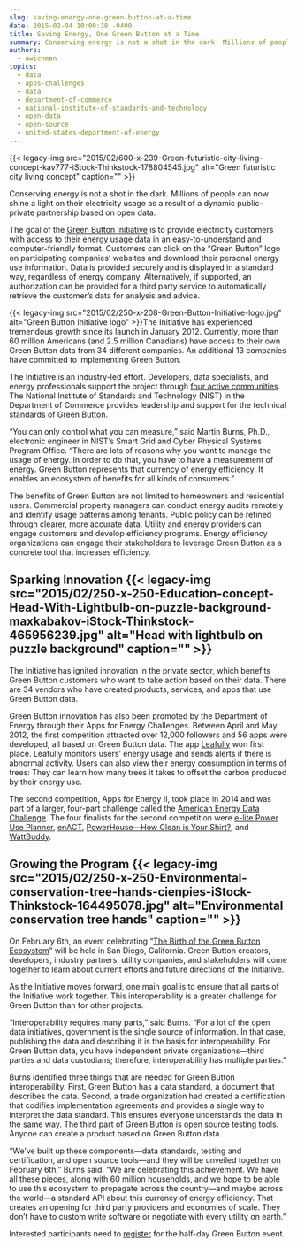 ```yaml
---
slug: saving-energy-one-green-button-at-a-time
date: 2015-02-04 10:00:18 -0400
title: Saving Energy, One Green Button at a Time
summary: Conserving energy is not a shot in the dark. Millions of people can now shine a light on their electricity usage as a result of a dynamic public-private partnership based on open data. The goal of the Green Button Initiative is to provide electricity customers with access to their energy usage data in an easy-to-understand
authors:
  - awichman
topics:
  - data
  - apps-challenges
  - data
  - department-of-commerce
  - national-institute-of-standards-and-technology
  - open-data
  - open-source
  - united-states-department-of-energy
---
```


{{< legacy-img src="2015/02/600-x-239-Green-futuristic-city-living-concept-kav777-iStock-Thinkstock-178804545.jpg" alt="Green futuristic city living concept" caption="" >}} 

Conserving energy is not a shot in the dark. Millions of people can now shine a light on their electricity usage as a result of a dynamic public-private partnership based on open data.

The goal of the [Green Button Initiative](http://www.greenbuttondata.org/) is to provide electricity customers with access to their energy usage data in an easy-to-understand and computer-friendly format. Customers can click on the &#8220;Green Button&#8221; logo on participating companies’ websites and download their personal energy use information. Data is provided securely and is displayed in a standard way, regardless of energy company. Alternatively, if supported, an authorization can be provided for a third party service to automatically retrieve the customer’s data for analysis and advice.

{{< legacy-img src="2015/02/250-x-208-Green-Button-Initiative-logo.jpg" alt="Green Button Initiative logo" >}}The Initiative has experienced tremendous growth since its launch in January 2012. Currently, more than 60 million Americans (and 2.5 million Canadians) have access to their own Green Button data from 34 different companies. An additional 13 companies have committed to implementing Green Button.

The Initiative is an industry-led effort. Developers, data specialists, and energy professionals support the project through [four active communities](http://www.greenbuttondata.org/community/). The National Institute of Standards and Technology (NIST) in the Department of Commerce provides leadership and support for the technical standards of Green Button.

&#8220;You can only control what you can measure,&#8221; said Martin Burns, Ph.D., electronic engineer in NIST’s Smart Grid and Cyber Physical Systems Program Office. &#8220;There are lots of reasons why you want to manage the usage of energy. In order to do that, you have to have a measurement of energy. Green Button represents that currency of energy efficiency. It enables an ecosystem of benefits for all kinds of consumers.&#8221;

The benefits of Green Button are not limited to homeowners and residential users. Commercial property managers can conduct energy audits remotely and identify usage patterns among tenants. Public policy can be refined through clearer, more accurate data. Utility and energy providers can engage customers and develop efficiency programs. Energy efficiency organizations can engage their stakeholders to leverage Green Button as a concrete tool that increases efficiency.

## Sparking Innovation {{< legacy-img src="2015/02/250-x-250-Education-concept-Head-With-Lightbulb-on-puzzle-background-maxkabakov-iStock-Thinkstock-465956239.jpg" alt="Head with lightbulb on puzzle background" caption="" >}} 

The Initiative has ignited innovation in the private sector, which benefits Green Button customers who want to take action based on their data. There are 34 vendors who have created products, services, and apps that use Green Button data.

Green Button innovation has also been promoted by the Department of Energy through their Apps for Energy Challenges. Between April and May 2012, the first competition attracted over 12,000 followers and 56 apps were developed, all based on Green Button data. The app [Leafully](https://leafully.com/) won first place. Leafully monitors users’ energy usage and sends alerts if there is abnormal activity. Users can also view their energy consumption in terms of trees: They can learn how many trees it takes to offset the carbon produced by their energy use.

The second competition, Apps for Energy II, took place in 2014 and was part of a larger, four-part challenge called the [American Energy Data Challenge](http://energychallenge.energy.gov/). The four finalists for the second competition were [e-lite Power Use Planner](http://energychallenge.energy.gov/a/dtd/e-Lite-Power-Use-Planner-with-Green-Button-Usage-Data/52973-26122), [enACT](http://energychallenge.energy.gov/a/dtd/ENACT/44360-26122), [PowerHouse—How Clean is Your Shirt?](http://energychallenge.energy.gov/a/dtd/PowerHouse-How-Clean-is-Your-Shirt/53038-26122), and [WattBuddy](http://energychallenge.energy.gov/a/dtd/WattBuddy/53024-26122).

## Growing the Program {{< legacy-img src="2015/02/250-x-250-Environmental-conservation-tree-hands-cienpies-iStock-Thinkstock-164495078.jpg" alt="Environmental conservation tree hands" caption="" >}} 

On February 6th, an event celebrating &#8220;[The Birth of the Green Button Ecosystem](https://www.greenbiz.com/event/2015/02/06/birth-green-button-ecosystem)&#8221; will be held in San Diego, California. Green Button creators, developers, industry partners, utility companies, and stakeholders will come together to learn about current efforts and future directions of the Initiative.

As the Initiative moves forward, one main goal is to ensure that all parts of the Initiative work together. This interoperability is a greater challenge for Green Button than for other projects.

&#8220;Interoperability requires many parts,&#8221; said Burns. &#8220;For a lot of the open data initiatives, government is the single source of information. In that case, publishing the data and describing it is the basis for interoperability. For Green Button data, you have independent private organizations—third parties and data custodians; therefore, interoperability has multiple parties.&#8221;

Burns identified three things that are needed for Green Button interoperability. First, Green Button has a data standard, a document that describes the data. Second, a trade organization had created a certification that codifies implementation agreements and provides a single way to interpret the data standard. This ensures everyone understands the data in the same way. The third part of Green Button is open source testing tools. Anyone can create a product based on Green Button data.

&#8220;We’ve built up these components—data standards, testing and certification, and open source tools—and they will be unveiled together on February 6th,&#8221; Burns said. &#8220;We are celebrating this achievement. We have all these pieces, along with 60 million households, and we hope to be able to use this ecosystem to propagate across the country—and maybe across the world—a standard API about this currency of energy efficiency. That creates an opening for third party providers and economies of scale. They don’t have to custom write software or negotiate with every utility on earth.&#8221;

Interested participants need to [register](https://www.eventbrite.com/e/the-birth-of-the-green-button-ecosystem-registration-15034763382) for the half-day Green Button event.